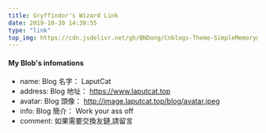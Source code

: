```yaml
---
title: Gryffindor's Wizard Link
date: 2019-10-30 14:39:55
type: "link"
top_img: https://cdn.jsdelivr.net/gh/BNDong/Cnblogs-Theme-SimpleMemory@master/img/webp/nothome_top_bg.webp
---
```


#### My Blob's infomations
- name: Blog 名字： LaputCat
- address: Blog 地址： https://www.laputcat.top
- avatar: Blog 頭像： http://image.laputcat.top/blog/avatar.jpeg
- info: Blog 簡介： Work your ass off
- comment: 如果需要交換友鏈,請留言
